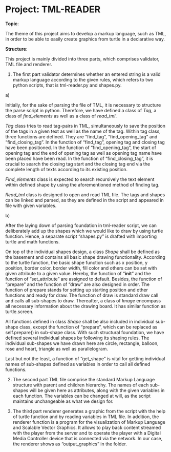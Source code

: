 # Project: TML-READER


**Topic**: 

The theme of this project aims to develop a markup language, such as TML, in order to be able to easily create graphics from turtle in a declarative way.


**Structure**:

This project is mainly divided into three parts, which comprises validator, TML file and renderer. 

1. The first part validator determines whether an entered string is a valid markup language according to the given rules, which refers to two python scripts, that is tml-reader.py and shapes.py. 

a) 

Initially, for the sake of parsing the file of TML, it is necessary to structure the parse script in python. Therefore, we have defined a class of *Tag*, a class of *find_elements* as well as a class of *read_tml*.

*Tag* class tries to read tag-pairs in TML, simultaneously to save the position of the tags in a given text as well as the name of the tag. Within tag class, three functions are defined. They are “find_tag”, “find_opening_tag” and “find_closing_tag”. In the function of “find_tag”, opening tag and closing tag have been positioned. In the function of “find_opening_tag”, the start of opening tag and the end of opening tag as well as opening tag name have been placed have been read. In the function of “find_closing_tag”, it is crucial to search the closing tag start and the closing tag end via the complete length of texts according to its existing position. 

*Find_elements* class is expected to search recursively the text element within defined shape by using the aforementioned method of finding tag. 

*Read_tml* class is designed to open and read TML file. The tags and shapes can be linked and parsed, as they are defined in the script and appeared in file with given variables. 

b) 

After the laying down of parsing foundation in tml-reader script, we can deliberately add up the shapes which we would like to draw by using turtle function. 
Hence, a separate script “shapes.py” is drafted with importing turtle and math functions. 

On top of the individual shapes design, a class *Shape* shall be defined as the basement and contains all basic shape drawing functionality. According to the turtle function, the basic shape function such as x position, y position, border color, border width, fill color and others can be set with given attribute to a given value. Hereby, the function of “__init__” and the function of “set_attribute” are assigned to default. Besides, the function of “prepare” and the function of “draw” are also designed in order. The function of prepare stands for setting up starting position and other functions and ready for draw. The function of draw is standard draw call and calls all sub-shapes to draw. Thereafter, a class of *Image* encompass all necessary information about the drawing board. It has similar function as turtle.screen. 

All functions defined in class *Shape* shall be also included in individual sub-shape class, except the function of “prepare”, which can be replaced as self.prepare() in sub-shape class. With such structural foundation, we have defined several individual shapes by following its shaping rules. The individual sub-shapes we have drawn here are circle, rectangle, balloon, rose and heart, triangle as well as parallelogram.  

Last but not the least, a function of “get_shape” is vital for getting individual names of sub-shapes defined as variables in order to call all defined functions. 


2. The second part TML file comprise the standard Markup Language structure with parent and children hierarchy.  The names of each sub-shapes will be given here as attributes, along with the given variables in each function. The variables can be changed at will, as the script maintains unchangeable as what we design for. 


3. The third part renderer generates a graphic from the script with the help of turtle function and by reading variables in TML file. In addition, the renderer function is a program for the visualization of Markup Language and Scalable Vector Graphics. It allows to play back content streamed with the player from the server and to operate the player with a Digital Media Controller device that is connected via the network. In our case, the renderer shows as “output_graphics” in the folder.  

